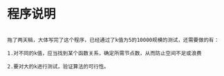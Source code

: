 程序说明
============================

~~~~~~~~~~~~~~~~~~~5/5 UPDATE~~~~~~~~~~~~~~~~~~~~~~~~~~~~~~~~~~~~

拖了两天稿，大体写完了这个程序，已经通过了k值为5的10000规模的测试，还需要做的有：

1.对不同的k值，应当找到某个函数关系，确定所需节点数，从而防止空间不足或浪费

2.要对大的k进行测试，验证算法的可行性。
